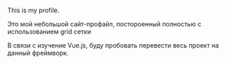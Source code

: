 This is my profile.

Это мой небольшой сайт-профайл, постороенный полностью c использованием grid сетки

В связи с изучение Vue.js, буду пробовать перевести весь проект на данный фреймворк.

